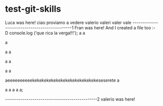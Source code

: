 # test-git-skills

Luca was here!
ciao
proviamo
a
vedere
valerio
valeri
valer
vale
-----------------------------------------------1
Fran was here! And I created a file too :-D
console.log ('que rica la verga!!!');
a
a

a

a
a

a
a

a
a

aeeeeeeeeeekekekekekekekekekekekekekekeseserete
a

a
a
a
a
a;
<script>
Prova
</script>
<script>
Prova 2
</script>
-----------------------------------------------2
valerio was here!
